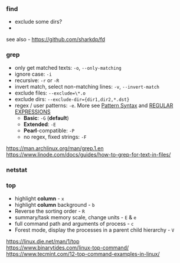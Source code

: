 
### find
* exclude some dirs?
* 
see also - https://github.com/sharkdp/fd

### grep
* only get matched texts: `-o`, `--only-matching`
* ignore case: `-i`
* recursive: `-r` or `-R`
* invert match, select non-matching lines: `-v`, `--invert-match`
* exclude files: `--exclude=\*.o`
* exclude dirs: `--exclude-dir={dir1,dir2,*.dst}`
* regex / user patterns: `-e`. More see [Pattern Syntax](https://man.archlinux.org/man/grep.1.en#Pattern_Syntax) and [REGULAR EXPRESSIONS](https://man.archlinux.org/man/grep.1.en#REGULAR_EXPRESSIONS)
    * **Basic**: `-G` (**default**)
    *  **Extended**: `-E`
    *  **Pearl**-compatible: `-P`
    *  no regex, fixed strings: `-F`

https://man.archlinux.org/man/grep.1.en \
https://www.linode.com/docs/guides/how-to-grep-for-text-in-files/

### netstat

### top
* highlight **column** - `x`
* highlight **column** background - `b`
* Reverse the sorting order - `R`
* summary/task memory scale, change units - `E` & `e`
* full command path and arguments of process - `c`
* Forest mode, display the processes in a parent child hierarchy - `V`

https://linux.die.net/man/1/top <br/>
https://www.binarytides.com/linux-top-command/  <br/>
https://www.tecmint.com/12-top-command-examples-in-linux/

